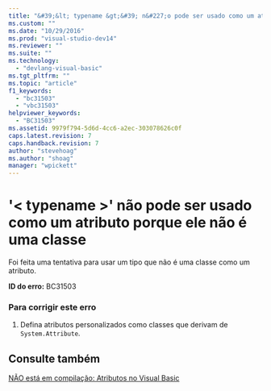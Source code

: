 ```yaml
---
title: "&#39;&lt; typename &gt;&#39; n&#227;o pode ser usado como um atributo porque ele n&#227;o &#233; uma classe | Microsoft Docs"
ms.custom: ""
ms.date: "10/29/2016"
ms.prod: "visual-studio-dev14"
ms.reviewer: ""
ms.suite: ""
ms.technology: 
  - "devlang-visual-basic"
ms.tgt_pltfrm: ""
ms.topic: "article"
f1_keywords: 
  - "bc31503"
  - "vbc31503"
helpviewer_keywords: 
  - "BC31503"
ms.assetid: 9979f794-5d6d-4cc6-a2ec-303078626c0f
caps.latest.revision: 7
caps.handback.revision: 7
author: "stevehoag"
ms.author: "shoag"
manager: "wpickett"
---
```

# &#39;&lt; typename &gt;&#39; n&#227;o pode ser usado como um atributo porque ele n&#227;o &#233; uma classe
Foi feita uma tentativa para usar um tipo que não é uma classe como um atributo.  
  
 **ID do erro:** BC31503  
  
### Para corrigir este erro  
  
1.  Defina atributos personalizados como classes que derivam de `System.Attribute`.  
  
## Consulte também  
 [NÃO está em compilação: Atributos no Visual Basic](http://msdn.microsoft.com/pt-br/620bfc0e-4582-4c8b-8432-ebc5c3dccc22)